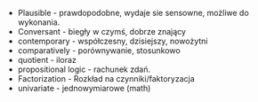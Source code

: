 - Plausible - prawdopodobne, wydaje sie sensowne, możliwe do wykonania.
- Conversant - biegły w czymś, dobrze znający
- contemporary - współczesny, dzisiejszy, nowożytni
- comparatively - porównywanie, stosunkowo
- quotient - iloraz
- propositional logic - rachunek zdań.
- Factorization - Rozkład na czynniki/faktoryzacja
- univariate - jednowymiarowe (math)